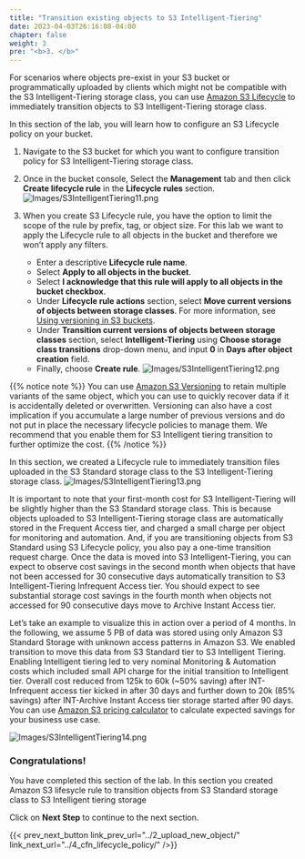 ```yaml
---
title: "Transition existing objects to S3 Intelligent-Tiering"
date: 2023-04-03T26:16:08-04:00
chapter: false
weight: 3
pre: "<b>3. </b>"
---
```


For scenarios where objects pre-exist in your S3 bucket or programmatically uploaded by clients which might not be compatible with the S3 Intelligent-Tiering storage class, you can use [Amazon S3 Lifecycle](https://docs.aws.amazon.com/AmazonS3/latest/userguide/object-lifecycle-mgmt.html) to immediately transition objects to S3 Intelligent-Tiering storage class. 

In this section of the lab, you will learn how to configure an S3 Lifecycle policy on your bucket.

1. Navigate to the S3 bucket for which you want to configure transition policy for S3 Intelligent-Tiering storage class. 

2. Once in the bucket console, Select the **Management** tab and then click **Create lifecycle rule** in the **Lifecycle rules** section.
![Images/S3IntelligentTiering11.png](/Cost/200_S3_Intelligent_Tiering/Images/S3-IntelligentTiering-11.png)

3. When you create S3 Lifecycle rule, you have the option to limit the scope of the rule by prefix, tag, or object size. For this lab we want to apply the Lifecycle rule to all objects in the bucket and therefore we won’t apply any filters.

    * Enter a descriptive **Lifecycle rule name**.
    * Select **Apply to all objects in the bucket**.
    * Select **I acknowledge that this rule will apply to all objects in the bucket checkbox**.
    * Under **Lifecycle rule actions** section, select **Move current versions of objects between storage classes**. For more information, see [Using versioning in S3 buckets](https://docs.aws.amazon.com/AmazonS3/latest/userguide/Versioning.html).
    * Under **Transition current versions of objects between storage classes** section, select **Intelligent-Tiering** using **Choose storage class transitions** drop-down menu, and input **0** in **Days after object creation** field.
    * Finally, choose **Create rule**.
![Images/S3IntelligentTiering12.png](/Cost/200_S3_Intelligent_Tiering/Images/S3-IntelligentTiering-12.png)

{{% notice note %}}
You can use [Amazon S3 Versioning](https://docs.aws.amazon.com/AmazonS3/latest/userguide/Versioning.html) to retain multiple variants of the same object, which you can use to quickly recover data if it is accidentally deleted or overwritten. Versioning can also have a cost implication if you accumulate a large number of previous versions and do not put in place the necessary lifecycle policies to manage them. We recommend that you enable them for S3 Intelligent tiering transition to further optimize the cost.
{{% /notice %}}

In this section, we created a Lifecycle rule to immediately transition files uploaded in the S3 Standard storage class to the S3 Intelligent-Tiering storage class.
![Images/S3IntelligentTiering13.png](/Cost/200_S3_Intelligent_Tiering/Images/S3-IntelligentTiering-13.png)

It is important to note that your first-month cost for S3 Intelligent-Tiering will be slightly higher than the S3 Standard storage class. This is because objects uploaded to S3 Intelligent-Tiering storage class are automatically stored in the Frequent Access tier, and charged a small charge per object for monitoring and automation. And, if you are transitioning objects from S3 Standard using S3 Lifecycle policy, you also pay a one-time transition request charge. Once the data is moved into S3 Intelligent-Tiering, you can expect to observe cost savings in the second month when objects that have not been accessed for 30 consecutive days automatically transition to S3 Intelligent-Tiering Infrequent Access tier. You should expect to see substantial storage cost savings in the fourth month when objects not accessed for 90 consecutive days move to Archive Instant Access tier.

Let’s take an example to visualize this in action over a period of 4 months. In the following, we assume 5 PB of data was stored using only Amazon S3 Standard Storage with unknown access patterns in Amazon S3. We enabled transition to move this data from S3 Standard tier to S3 Intelligent Tiering. Enabling Intelligent tiering led to very nominal Monitoring & Automation costs which included small API charge for the initial transition to Intelligent tier. Overall cost reduced from 125k to 60k (~50% saving) after INT-Infrequent access tier kicked in after 30 days and further down to 20k (85% savings) after INT-Archive Instant Access tier storage started after 90 days. You can use [Amazon S3 pricing calculator](https://calculator.aws/#/createCalculator/S3) to calculate expected savings for your business use case.

![Images/S3IntelligentTiering14.png](/Cost/200_S3_Intelligent_Tiering/Images/S3-IntelligentTiering-14.png)

### Congratulations! 
You have completed this section of the lab. In this section you created Amazon S3 lifesycle rule to transition objects from S3 Standard storage class to S3 Intelligent tiering storage

Click on **Next Step** to continue to the next section.

{{< prev_next_button link_prev_url="../2_upload_new_object/" link_next_url="../4_cfn_lifecycle_policy/" />}}